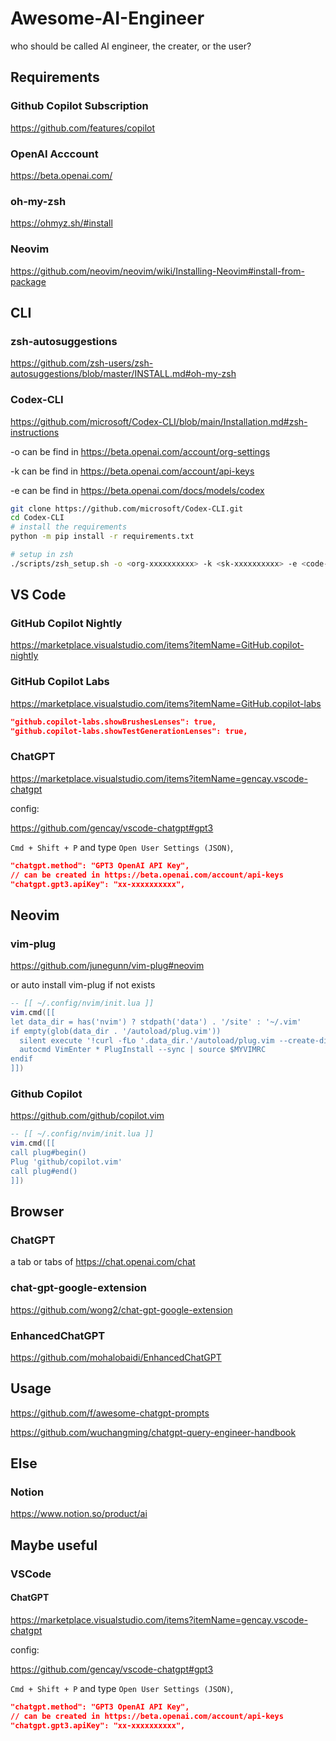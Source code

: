 # Awesome-AI-Engineer

who should be called AI engineer, the creater, or the user?

## Requirements

### Github Copilot Subscription

https://github.com/features/copilot

### OpenAI Acccount

https://beta.openai.com/

### oh-my-zsh

https://ohmyz.sh/#install

### Neovim

https://github.com/neovim/neovim/wiki/Installing-Neovim#install-from-package

## CLI

### zsh-autosuggestions

https://github.com/zsh-users/zsh-autosuggestions/blob/master/INSTALL.md#oh-my-zsh

### Codex-CLI

https://github.com/microsoft/Codex-CLI/blob/main/Installation.md#zsh-instructions

-o can be find in https://beta.openai.com/account/org-settings

-k can be find in https://beta.openai.com/account/api-keys

-e can be find in https://beta.openai.com/docs/models/codex

```bash
git clone https://github.com/microsoft/Codex-CLI.git
cd Codex-CLI
# install the requirements
python -m pip install -r requirements.txt

# setup in zsh
./scripts/zsh_setup.sh -o <org-xxxxxxxxxx> -k <sk-xxxxxxxxxx> -e <code-xxxx-0xx>
```

## VS Code

### GitHub Copilot Nightly

https://marketplace.visualstudio.com/items?itemName=GitHub.copilot-nightly

### GitHub Copilot Labs

https://marketplace.visualstudio.com/items?itemName=GitHub.copilot-labs

```json
"github.copilot-labs.showBrushesLenses": true,
"github.copilot-labs.showTestGenerationLenses": true,
```

### ChatGPT

https://marketplace.visualstudio.com/items?itemName=gencay.vscode-chatgpt

config:

https://github.com/gencay/vscode-chatgpt#gpt3

`Cmd + Shift + P` and type `Open User Settings (JSON)`,

```json
"chatgpt.method": "GPT3 OpenAI API Key",
// can be created in https://beta.openai.com/account/api-keys
"chatgpt.gpt3.apiKey": "xx-xxxxxxxxxx",
```

## Neovim

### vim-plug

https://github.com/junegunn/vim-plug#neovim

or auto install vim-plug if not exists

```lua
-- [[ ~/.config/nvim/init.lua ]]
vim.cmd([[
let data_dir = has('nvim') ? stdpath('data') . '/site' : '~/.vim'
if empty(glob(data_dir . '/autoload/plug.vim'))
  silent execute '!curl -fLo '.data_dir.'/autoload/plug.vim --create-dirs  https://raw.githubusercontent.com/junegunn/vim-plug/master/plug.vim'
  autocmd VimEnter * PlugInstall --sync | source $MYVIMRC
endif
]])
```

### Github Copilot

https://github.com/github/copilot.vim

```lua
-- [[ ~/.config/nvim/init.lua ]]
vim.cmd([[
call plug#begin()
Plug 'github/copilot.vim'
call plug#end()
]])
```

## Browser

### ChatGPT

a tab or tabs of https://chat.openai.com/chat

### chat-gpt-google-extension

https://github.com/wong2/chat-gpt-google-extension

### EnhancedChatGPT

https://github.com/mohalobaidi/EnhancedChatGPT

## Usage

https://github.com/f/awesome-chatgpt-prompts

https://github.com/wuchangming/chatgpt-query-engineer-handbook

## Else

### Notion

https://www.notion.so/product/ai

## Maybe useful

### VSCode

#### ChatGPT

https://marketplace.visualstudio.com/items?itemName=gencay.vscode-chatgpt

config:

https://github.com/gencay/vscode-chatgpt#gpt3

`Cmd + Shift + P` and type `Open User Settings (JSON)`,

```json
"chatgpt.method": "GPT3 OpenAI API Key",
// can be created in https://beta.openai.com/account/api-keys
"chatgpt.gpt3.apiKey": "xx-xxxxxxxxxx",
```
